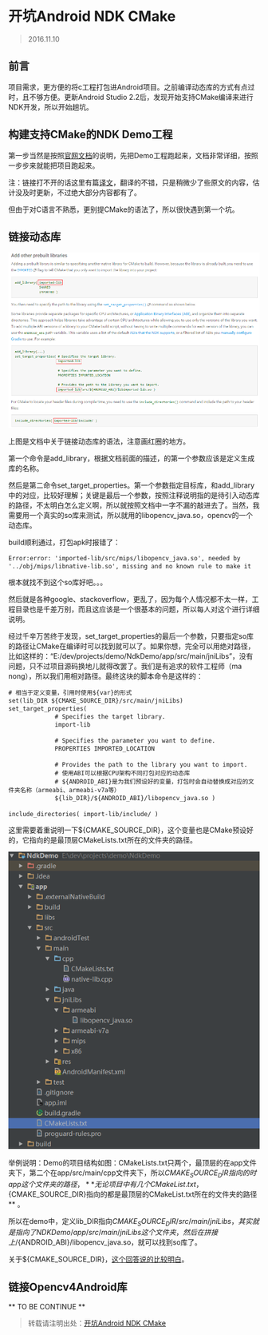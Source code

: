 # 开坑Android NDK CMake

> 2016.11.10

## 前言

项目需求，更方便的将c工程打包进Android项目。之前编译动态库的方式有点过时，且不够方便。更新Android Studio 2.2后，发现开始支持CMake编译来进行NDK开发，所以开始趟坑。

## 构建支持CMake的NDK Demo工程

第一步当然是按照[官网文档](https://developer.android.com/studio/projects/add-native-code.html#new-project)的说明，先把Demo工程跑起来，文档非常详细，按照一步步来就能把项目跑起来。

注：链接打不开的话这里有篇[译文](http://wl9739.github.io/2016/09/21/%E5%9C%A8-Android-Studio-2-2-%E4%B8%AD%E6%84%89%E5%BF%AB%E5%9C%B0%E4%BD%BF%E7%94%A8-C-C-md/?utm_source=tuicool&utm_medium=referral)，翻译的不错，只是稍微少了些原文的内容，估计没及时更新，不过绝大部分内容都有了。

但由于对C语言不熟悉，更别提CMake的语法了，所以很快遇到第一个坑。

## 链接动态库

![文档中链接动态库的语法](src/2016.11.10_1.png)

上图是文档中关于链接动态库的语法，注意画红圈的地方。

第一个命令是add_library，根据文档前面的描述，的第一个参数应该是定义生成库的名称。

然后是第二命令set_target_properties。第一个参数指定目标库，和add_library中的对应，比较好理解；关键是最后一个参数，按照注释说明指的是待引入动态库的路径，不太明白怎么定义啊，所以就按照文档中一字不漏的敲进去了。当然，我需要用一个真实的so库来测试，所以就用的libopencv_java.so，opencv的一个动态库。

build顺利通过，打包apk时报错了：

```
Error:error: 'imported-lib/src/mips/libopencv_java.so', needed by '../obj/mips/libnative-lib.so', missing and no known rule to make it
```

根本就找不到这个so库好吧。。。

然后就是各种google、stackoverflow，更乱了，因为每个人情况都不太一样，工程目录也是千差万别，而且这应该是一个很基本的问题，所以每人对这个进行详细说明。

经过千辛万苦终于发现，set_target_properties的最后一个参数，只要指定so库的路径让CMake在编译时可以找到就可以了。如果你想，完全可以用绝对路径，比如这样的：“E:/dev/projects/demo/NdkDemo/app/src/main/jniLibs”，没有问题，只不过项目源码换地儿就得改罢了。我们是有追求的软件工程师（ma nong），所以我们用相对路径。最终这块的脚本命令是这样的：

```
# 相当于定义变量，引用时使用${var}的形式
set(lib_DIR ${CMAKE_SOURCE_DIR}/src/main/jniLibs)
set_target_properties(
             # Specifies the target library.
             import-lib

             # Specifies the parameter you want to define.
             PROPERTIES IMPORTED_LOCATION

             # Provides the path to the library you want to import.
             # 使用ABI可以根据CPU架构不同打包对应的动态库
             # ${ANDROID_ABI}是为我们预设好的变量，打包时会自动替换成对应的文件夹名称（armeabi、armeabi-v7a等）
             ${lib_DIR}/${ANDROID_ABI}/libopencv_java.so )

include_directories( import-lib/include/ )
```

这里需要着重说明一下${CMAKE_SOURCE_DIR}，这个变量也是CMake预设好的，它指向的是最顶层CMakeLists.txt所在的文件夹的路径。

![Demo结构](src/2016.11.10_2.png)

举例说明：Demo的项目结构如图：CMakeLists.txt只两个，最顶层的在app文件夹下，第二个在app/src/main/cpp文件夹下，所以${CMAKE_SOURCE_DIR}指向的时app这个文件夹的路径，** 无论项目中有几个CMakeList.txt，${CMAKE_SOURCE_DIR}指向的都是最顶层的CMakeList.txt所在的文件夹的路径 ** 。

所以在demo中，定义lib_DIR指向${CMAKE_SOURCE_DIR}/src/main/jniLibs，其实就是指向了NDKDemo/app/src/main/jniLibs这个文件夹，然后在拼接上/${ANDROID_ABI}/libopencv_java.so，就可以找到so库了。

关于${CMAKE_SOURCE_DIR}，[这个回答说的比较明白](http://stackoverflow.com/questions/32028667/are-cmake-source-dir-and-project-source-dir-the-same-in-cmake)。

## 链接Opencv4Android库

** TO BE CONTINUE **

> 转载请注明出处：[开坑Android NDK CMake](https://github.com/LandChanning/DevNote/blob/master/2016.11.10-%E5%BC%80%E5%9D%91Android%20NDK%20CMake.md)
